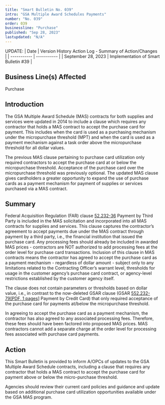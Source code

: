 ```yaml
---
title: "Smart Bulletin No. 039"
intro: "GSA Multiple Award Schedules Payments"
number: "No. 039"
order: 039
businessline: "Purchase"
published: "Sep 28, 2023"
lastupdated: "N/A"
---
```


UPDATE:
| Date | Version History Action Log - Summary of Action/Changes |
| ----------- | ----------- |
| September 28, 2023 | Implementation of Smart Bulletin #39 |

## Business Line(s) Affected

Purchase

## Introduction

The GSA Multiple Award Schedule (MAS) contracts for both supplies and services were updated in 2014 to include a clause which requires any contractor that holds a MAS contract to accept the purchase card for payment. This includes when the card is used as a purchasing mechanism under the micropurchase threshold (MPT) and when the card is used as a  payment mechanism against a task order above the micropurchase threshold for all dollar values. 

The previous MAS clause pertaining to purchase card utilization only required contractors to accept the purchase card at or below the micropurchase threshold. Acceptance of the purchase card over the micropurchase threshold was previously optional. The updated MAS clause gives cardholders a greater opportunity to expand the use of purchase cards as a payment mechanism for payment of supplies or services purchased via a MAS contract. 

## Summary

Federal Acquisition Regulation (FAR) clause [52.232-36](https://www.acquisition.gov/far/52.232-36?searchTerms=52.232-36) Payment by Third Party is included in the MAS solicitation and incorporated into all MAS contracts for supplies and services. This clause captures the contractor’s agreement to accept payments due under the MAS contract through payment by a third party, i.e., the financial institution that issued the purchase card. Any processing fees should already be included in awarded MAS prices - contractors are NOT authorized to add processing fees at the order level for purchase card transactions.
Inclusion of this clause in MAS contracts means the contractor has agreed to accept the purchase card as a payment mechanism - regardless of dollar amount - subject only to any limitations related to the Contracting Officer’s warrant level, thresholds for usage in the customer agency’s purchase card contract, or agency-level restrictions established by the customer agency itself.  

The clause does not contain parameters or thresholds based on dollar value, i.e., in contrast to the now-deleted GSAR clause (GSAR [552.232-79[PDF, 1 pages]](https://sws.gsa.gov/sws-search/generateClauseBodyPdf.do?method=generate&clauseId=337&solId=63) Payment by Credit Card) that only required acceptance of the purchase card for payments at/below the micropurchase threshold.  

In agreeing to accept the purchase card as a payment mechanism, the contractor has also agreed to any associated processing fees. Therefore, these fees should have been factored into proposed MAS prices. MAS contractors cannot add a separate charge at the order level for processing fees associated with purchase card payments.

## Action

This Smart Bulletin is provided to inform A/OPCs of updates to the GSA Multiple Award Schedule contracts, including a clause that requires any contractor that holds a MAS contract to accept the purchase card for payment above or below the micro-purchase threshold. 

Agencies should review their current card policies and guidance and update based on additional purchase card utilization opportunities available under the GSA MAS program.
